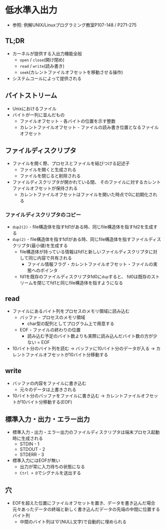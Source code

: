 # 低水準入出力
- 参照: 例解UNIX/Linuxプログラミング教室P107-148 / P271-275

## TL;DR
- カーネルが提供する入出力機能全般
  - `open` / `close`(開け閉め)
  - `read` / `write`(読み書き)
  - `seek`(カレントファイルオフセットを移動させる操作)
- システムコールによって提供される

## バイトストリーム
- Unixにおけるファイル
- バイトが一列に並んだもの
  - ファイルオフセット - 各バイトの位置を示す整数
  - カレントファイルオフセット - ファイルの読み書き位置となるファイルオフセット

## ファイルディスクリプタ
- ファイルを開く際、プロセスとファイルを結びつける記述子
  - ファイルを開くと生成される
  - ファイルを閉じると削除される
- ファイルディスクリプタが開かれている間、
  そのファイルに対するカレントファイルオフセットが保持される
  - カレントファイルオフセットはファイルを開いた時点で0に初期化される

### ファイルディスクリプタのコピー
- `dup2(2)` - file構造体を指すfd1がある時、同じfile構造体を指すfd2を生成する
- `dup(2)` - file構造体を指すfd1がある時、同じfile構造体を指すファイルディスクリプタ(最小値)を生成する
  - file構造体が持っている情報はfd1と新しいファイルディスクリプタに対して同じ内容で共有される
    - ファイル情報フラグ・カレントファイルオフセット・ファイルの実態へのポインタ
  - fd1を既存のファイルディスクリプタfd0に`dup`すると、
    fd0は既存のストリームを閉じてfd1と同じfile構造体を指すようになる

## read
- ファイルにあるバイト列をプロセスのメモリ領域に読み込む
  - バッファ - プロセスのメモリ領域
    - char型の配列としてプログラム上で用意する
  - EOF - ファイルの終わりの位置
    - 読み込む予定のバイト数よりも実際に読み込んだバイト数の方が少ない = EOF
- 10バイト分のバイト列を読む
  -> バッファに10バイト分のデータが入る
  -> カレントファイルオフセットが10バイト分移動する

## write
- バッファの内容をファイルに書き込む
  - 元々のデータは上書きされる
- 10バイト分のバッファをファイルに書き込む
  -> カレントファイルオフセットが10バイト分移動する(EOF)

## 標準入力・出力・エラー出力
- 標準入力・出力・エラー出力のファイルディスクリプタは端末プロセス起動時に生成される
  - STDIN  - 1
  - STDOUT - 2
  - STDERR - 3
- 標準入力にはEOFが無い
  - 出力が常に入力待ちの状態になる
  - `Ctrl + D`でシグナルを送出する

## 穴
- EOFを超えた位置にファイルオフセットを置き、データを書き込んだ場合
  元々あったデータの終端と新しく書き込んだデータの先端の中間に位置するバイト列
  - 中間のバイト列は'0'(NULL文字)で自動的に埋められる
